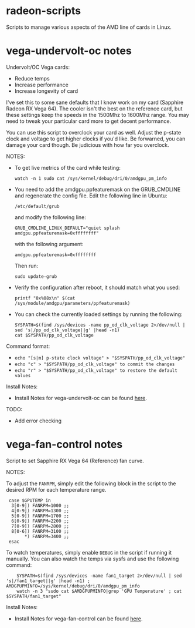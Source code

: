 # radeon-scripts
Scripts to manage various aspects of the AMD line of cards in Linux.

# vega-undervolt-oc notes

Undervolt/OC Vega cards:

  * Reduce temps
  * Increase performance
  * Increase longevity of card

  I've set this to some sane defaults that I know work on my card
  (Sapphire Radeon RX Vega 64). The cooler isn't the best on the
  reference card, but these settings keep the speeds in the 1500Mhz
  to 1600Mhz range. You may need to tweak your particular card more
  to get decent performance.

  You can use this script to overclock your card as well. Adjust
  the p-state clock and voltage to get higher clocks if you'd like.
  Be forwarned, you can damage your card though. Be judicious with
  how far you overclock.


 NOTES:

  * To get live metrics of the card while testing:

    `watch -n 1 sudo cat /sys/kernel/debug/dri/0/amdgpu_pm_info`

  * You need to add the amdgpu.ppfeaturemask on the GRUB_CMDLINE
    and regenerate the config file. Edit the following line in
    Ubuntu:
    
      `/etc/default/grub`
    
    and modify the following line:
    
      `GRUB_CMDLINE_LINUX_DEFAULT="quiet splash amdgpu.ppfeaturemask=0xffffffff"`
      
    with the following argument:
  
      `amdgpu.ppfeaturemask=0xffffffff`
    
    Then run:
    
      `sudo update-grub`

  * Verify the configuration after reboot, it should match what you used:

    `printf "0x%08x\n" $(cat /sys/module/amdgpu/parameters/ppfeaturemask)`

  * You can check the currently loaded settings by running the following:

        SYSPATH=$(find /sys/devices -name pp_od_clk_voltage 2>/dev/null | sed 's|/pp_od_clk_voltage||g' |head -n1)
        cat $SYSPATH/pp_od_clk_voltage
 
 Command format:

  * `echo "[s|m] p-state clock voltage" > "$SYSPATH/pp_od_clk_voltage"`
  * `echo "c" > "$SYSPATH/pp_od_clk_voltage" to commit the changes`
  * `echo "r" > "$SYSPATH/pp_od_clk_voltage" to restore the default values`

 Install Notes:
 
  * Install Notes for vega-undervolt-oc can be found [here](https://github.com/dasunsrule32/radeon-scripts/blob/master/systemd/INSTALL-vega-underclock-oc.md).

TODO:

  * Add error checking


# vega-fan-control notes

Script to set Sapphire RX Vega 64 (Reference) fan curve.

NOTES:

  To adjust the `FANRPM`, simply edit the following block in the script to the
  desired RPM for each temperature range.
  
     case $GPUTEMP in
      3[0-9]) FANRPM=1000 ;;
      4[0-9]) FANRPM=1300 ;;
      5[0-9]) FANRPM=1700 ;;
      6[0-9]) FANRPM=2200 ;;
      7[0-9]) FANRPM=2800 ;;
      8[0-6]) FANRPM=3100 ;;
           *) FANRPM=3400 ;;
     esac
  
  To watch temperatures, simply enable `DEBUG` in the script if running it manually.
  You can also watch the temps via sysfs and use the following command:
  
        SYSPATH=$(find /sys/devices -name fan1_target 2>/dev/null | sed 's|/fan1_target||g' |head -n1) ; AMDGPUPMINFO=/sys/kernel/debug/dri/0/amdgpu_pm_info
        watch -n 3 "sudo cat $AMDGPUPMINFO|grep 'GPU Temperature' ; cat $SYSPATH/fan1_target"

Install Notes:

  * Install Notes for vega-fan-control can be found [here](https://github.com/dasunsrule32/radeon-scripts/blob/master/systemd/INSTALL-vega-fan-curve.md).
